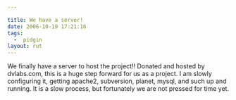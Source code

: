 ```yaml
---

title: We have a server!
date: 2006-10-19 17:21:16
tags:
  -  pidgin
layout: rut
---
```


We finally have a server to host the project!!  Donated and hosted by dvlabs.com, this is a huge step forward for us as a project.  I am slowly configuring it, getting apache2, subversion, planet, mysql, and such up and running.  It is a slow process, but fortunately we are not pressed for time yet.

